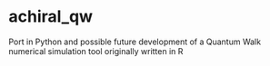 # achiral_qw
Port in Python and possible future development of a Quantum Walk numerical simulation tool originally written in R

